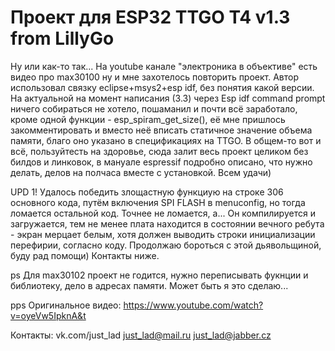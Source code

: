 # Проект для ESP32 TTGO T4 v1.3 from LillyGo 

Ну или как-то так...
На youtube канале "электроника в объективе" есть видео про max30100 ну и мне захотелось повторить проект. Автор использовал связку eclipse+msys2+esp idf, без понятия какой версии. На актуальной на момент написания (3.3) через Esp idf command prompt ничего собираться не хотело, пошаманил и почти всё заработало, кроме одной функции - esp_spiram_get_size(), её мне пришлось закомментировать и вместо неё вписать статичное значение объема памяти, благо оно указано в спецификациях на TTGO. В общем-то вот и всё, пользуйтесть на здоровье, сюда залит весь проект целиком без билдов и линковок, в мануале espressif подробно описано, что нужно делать, делов на полчаса вместе с установкой. Всем удачи) 

UPD 1! Удалось победить злощастную функциую на строке 306 основного кода, путём включения SPI FLASH в menuconfig, но тогда ломается остальной код. Точнее не ломается, а... Он компилируется и загружается, тем не менее плата находится в состоянии вечного ребута - экран мерцает белым, хотя должен выводить строки инициализации перефирии, согласно коду. Продолжаю бороться с этой дьявольщиной, буду рад помощи) Контакты ниже.



ps Для max30102 проект не годится, нужно переписывать фукнции и библиотеку, дело в адресах памяти. Может быть я это сделаю...

pps Оригинальное видео: https://www.youtube.com/watch?v=oyeVw5IpknA&t

Контакты:
vk.com/just_lad
just_lad@mail.ru
just_lad@jabber.cz
